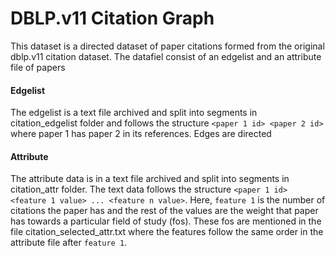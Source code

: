 # DBLP.v11 Citation Graph
This dataset is a directed dataset of paper citations formed from the original dblp.v11 citation dataset. The datafiel consist of an edgelist and an attribute file of papers

#### Edgelist
The edgelist is a text file archived and split into segments in citation_edgelist folder and  follows the structure `<paper 1 id> <paper 2 id>` where paper 1 has paper 2 in its references. Edges are directed

#### Attribute
The attribute data is in a text file archived and split into segments in citation_attr folder. The text data follows the structure `<paper 1 id> <feature 1 value> ... <feature n value>`. Here, `feature 1` is the number of citations the paper has and the rest of the values are the weight that paper has towards a particular field of study (fos). These fos are mentioned in the file citation_selected_attr.txt where the features follow the same order in the attribute file after `feature 1`.

